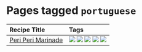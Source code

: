 # Pages tagged `portuguese`

|Recipe Title|Tags
|:---|:---|
|[Peri Peri Marinade](../recipes/periperimarinade.md)|[![](https://img.shields.io/badge/tag-dinner-95446)](../tags/dinner.md) [![](https://img.shields.io/badge/tag-portuguese-1fc54)](../tags/portuguese.md) [![](https://img.shields.io/badge/tag-profile-e4f90)](../tags/profile.md) [![](https://img.shields.io/badge/tag-sides-94b8ca)](../tags/sides.md) [![](https://img.shields.io/badge/tag-vegan-f47a18)](../tags/vegan.md)|